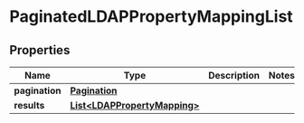 

# PaginatedLDAPPropertyMappingList


## Properties

| Name | Type | Description | Notes |
|------------ | ------------- | ------------- | -------------|
|**pagination** | [**Pagination**](Pagination.md) |  |  |
|**results** | [**List&lt;LDAPPropertyMapping&gt;**](LDAPPropertyMapping.md) |  |  |



